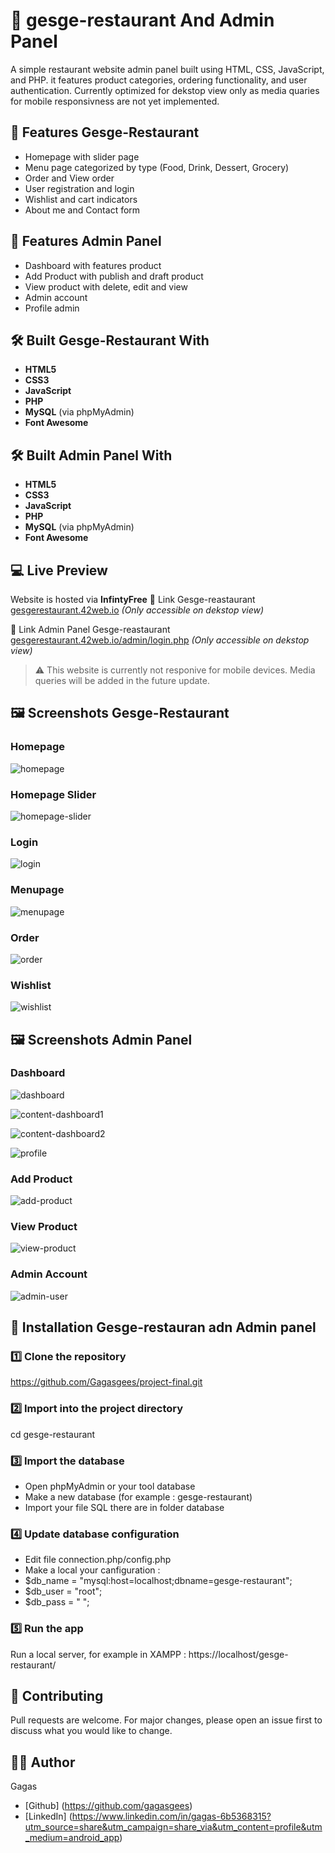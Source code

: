 # 🍔 gesge-restaurant And Admin Panel
A simple restaurant website admin panel built using HTML, CSS, JavaScript, and PHP. it features product categories, ordering functionality, and user authentication. Currently optimized for dekstop view only as media quaries for mobile responsivness are not yet implemented.

## 📌 Features Gesge-Restaurant
- Homepage with slider page
- Menu page categorized by type (Food, Drink, Dessert, Grocery)
- Order and View order
- User registration and login
- Wishlist and cart indicators
- About me and Contact form

## 📌 Features Admin Panel
- Dashboard with features product
- Add Product with publish and draft product
- View product with delete, edit and view
- Admin account
- Profile admin 

## 🛠 Built Gesge-Restaurant With 
- **HTML5**
- **CSS3**
- **JavaScript**
- **PHP**
- **MySQL** (via phpMyAdmin)
- **Font Awesome**

## 🛠 Built Admin Panel With 
- **HTML5**
- **CSS3**
- **JavaScript**
- **PHP**
- **MySQL** (via phpMyAdmin)
- **Font Awesome**

## 💻 Live Preview
Website is hosted via **InfintyFree**
🔗 Link Gesge-reastaurant
[gesgerestaurant.42web.io](https://gesgerestaurant.42web.io) *(Only accessible on dekstop view)*

🔗 Link Admin Panel Gesge-reastaurant
[gesgerestaurant.42web.io/admin/login.php](https://gesgerestaurant.42web.io/admin/login.php) *(Only accessible on dekstop view)*


> ⚠ This website is currently not responive for mobile devices. Media queries will be added in the future update.

## 🖼 Screenshots Gesge-Restaurant

### Homepage
![homepage](asset/homepage.PNG)

### Homepage Slider
![homepage-slider](asset/homepage-slider.PNG)

### Login
![login](asset/login.PNG)

### Menupage
![menupage](asset/menupage.png)

### Order
![order](asset/order.PNG)

### Wishlist
![wishlist](asset/wishlist.PNG)

## 🖼 Screenshots Admin Panel
### Dashboard
![dashboard](asset/dashboard.PNG)

![content-dashboard1](asset/content-dashboard1.PNG)

![content-dashboard2](asset/content-dashboard2.PNG)

![profile](asset/profile.PNG)

### Add Product
![add-product](asset/add-product.PNG)

### View Product
![view-product](asset/view-product.PNG)

### Admin Account
![admin-user](asset/registes-admin.PNG)


## 🚀 Installation  Gesge-restauran adn Admin panel
### 1️⃣ Clone the repository
https://github.com/Gagasgees/project-final.git

### 2️⃣ Import into the project directory
cd gesge-restaurant

### 3️⃣ Import the database
- Open phpMyAdmin or your tool database
- Make a new database (for example : gesge-restaurant)
- Import your file SQL there are in folder database

### 4️⃣ Update database configuration
- Edit file connection.php/config.php
- Make a local your canfiguration :
- $db_name = "mysql:host=localhost;dbname=gesge-restaurant";
- $db_user = "root";
- $db_pass = " ";

### 5️⃣ Run the app
Run a local server, for example in XAMPP : https://localhost/gesge-restaurant/

## 🤝 Contributing
Pull requests are welcome. For major changes, please open an issue first to discuss what you would like to change.

## 🙎‍♂️ Author
Gagas
- [Github] (https://github.com/gagasgees)
- [LinkedIn] (https://www.linkedin.com/in/gagas-6b5368315?utm_source=share&utm_campaign=share_via&utm_content=profile&utm_medium=android_app)
